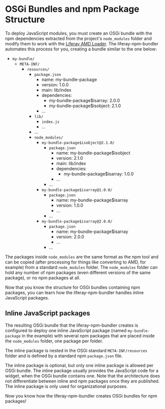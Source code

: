 # OSGi Bundles and npm Package Structure

To deploy JavaScript modules, you must create an OSGi bundle with the npm dependencies extracted from the project's `node_modules` folder and modify them to work with the [Liferay AMD Loader](https://github.com/liferay/liferay-amd-loader). The liferay-npm-bundler automates this process for you, creating a bundle similar to the one below:

- `my-bundle/`
    - `META-INF/`
        - `resources/`
            - `package.json`
                - name: my-bundle-package
                - version: 1.0.0
                - main: lib/index
                - dependencies:
                    - my-bundle-package$isarray: 2.0.0
                    - my-bundle-package$isobject: 2.1.0
                - ...
            - `lib/`
                - `index.js`
                - ...
            - ...
            - `node_modules/`
                - `my-bundle-package$isobject@2.1.0/`
                    - `package.json`
                        - name: my-bundle-package$isobject
                        - version: 2.1.0
                        - main: lib/index
                        - dependencies:
                            - my-bundle-package$isarray: 1.0.0
                        - ...
                    - ...
                - `my-bundle-package$isarray@1.0.0/`
                    - `package.json`
                        - name: my-bundle-package$isarray
                        - version: 1.0.0
                        - ...
                    - ...
                - `my-bundle-package$isarray@2.0.0/`
                    - `package.json`
                        - name: my-bundle-package$isarray
                        - version: 2.0.0
                        - ...
                    - ...

The packages inside `node_modules` are the same format as the npm tool and can be copied (after processing for things like converting to AMD, for example) from a standard `node_modules` folder. The `node_modules` folder can hold any number of npm packages (even different versions of the same package), or no npm packages at all.

Now that you know the structure for OSGi bundles containing npm packages, you can learn how the liferay-npm-bundler handles inline JavaScript packages. 

## Inline JavaScript packages

The resulting OSGi bundle that the liferay-npm-bundler creates is configured to deploy one inline JavaScript package (named `my-bundle-package` in the example) with several npm packages that are placed inside the `node_modules` folder, one package per folder.  

The inline package is nested in the OSGi standard `META-INF/resources` folder and is defined by a standard npm `package.json` file.

The inline package is optional, but only one inline package is allowed per OSGi bundle. The inline package usually provides the JavaScript code for a widget, when the OSGi bundle contains one. Note that the architecture does not differentiate between inline and npm packages once they are published. The inline package is only used for organizational purposes. 

Now you know how the liferay-npm-bundler creates OSGi bundles for npm packages!
